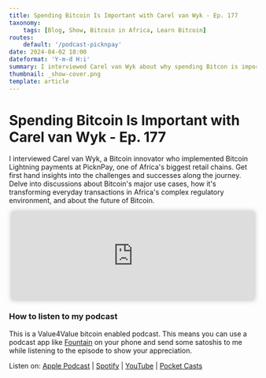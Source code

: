 ```yaml
---
title: Spending Bitcoin Is Important with Carel van Wyk - Ep. 177
taxonomy:
    tags: [Blog, Show, Bitcoin in Africa, Learn Bitcoin]
routes:
    default: '/podcast-picknpay'
date: 2024-04-02 18:00
dateformat: 'Y-m-d H:i'
summary: I interviewed Carel van Wyk about why spending Bitcon is important in many African countries and how he implemented Bitcoin Lightning payments at PicknPay, South Africa’s largest retailer.
thumbnail: _show-cover.png
template: article
---
```


# Spending Bitcoin Is Important with Carel van Wyk - Ep. 177

I interviewed Carel van Wyk, a Bitcoin innovator who implemented Bitcoin Lightning payments at PicknPay, one of Africa's biggest retail chains. Get first hand insights into the challenges and successes along the journey. Delve into discussions about Bitcoin's major use cases, how it's transforming everyday transactions in Africa's complex regulatory environment, and about the future of Bitcoin.

<iframe src="https://www.vodio.fr/frameplay.php?idref=25746&urlref=1" style="border: 0px none; box-shadow: rgba(0, 0, 0, 0.28) 0px 0px 10px; width: calc(100% - 10px); height: 180px; margin-left: 5px; padding: 0;" scrolling="no"></iframe>

### How to listen to my podcast

This is a Value4Value bitcoin enabled podcast. This means you can use a podcast app like [Fountain](https://fountain.fm) on your phone and send some satoshis to me while listening to the episode to show your appreciation. 

Listen on: [Apple Podcast](https://podcasts.apple.com/at/podcast/the-anita-posch-show-a-bitcoin-only-podcast/id1432576313) | [Spotify](https://open.spotify.com/show/0EJu3cMWF0AMxeO8NMH71z) | [YouTube](https://www.youtube.com/playlist?list=PL2zepPkogWotoUrb4T2XjLHa3SGHT5IX-) | [Pocket Casts](https://pca.st/YYPf) 

